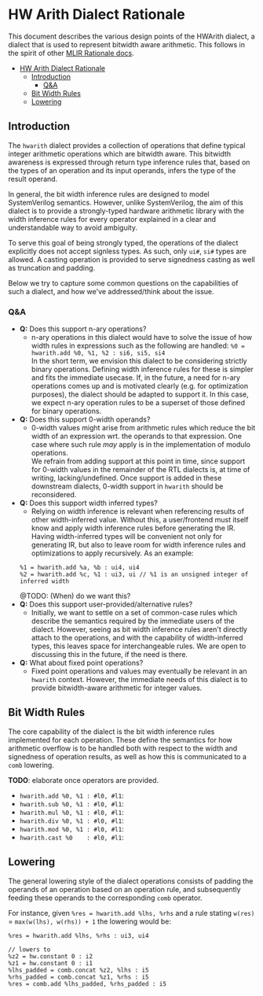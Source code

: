 # HW Arith Dialect Rationale

This document describes the various design points of the HWArith dialect, a dialect that is used to represent bitwidth aware arithmetic. This follows in the spirit of other
[MLIR Rationale docs](https://mlir.llvm.org/docs/Rationale/).

- [HW Arith Dialect Rationale](#hw-arith-dialect-rationale)
  - [Introduction](#introduction)
    - [Q&A](#qa)
  - [Bit Width Rules](#bit-width-rules)
  - [Lowering](#lowering)

## Introduction

The `hwarith` dialect provides a collection of operations that define typical integer arithmetic operations which are bitwidth aware.
This bitwidth awareness is expressed through return type inference rules that, based on the types of an operation and its input operands, infers the type of the result operand.

In general, the bit width inference rules are designed to model SystemVerilog semantics. However, unlike SystemVerilog, the aim of this dialect is to provide a strongly-typed hardware arithmetic library with the width inference rules for every operator explained in a clear and understandable way to avoid ambiguity.

To serve this goal of being strongly typed, the operations of the dialect explicitly does not accept signless types. As such, only `ui#`, `si#` types are allowed. A casting operation is provided to serve signedness casting as well as truncation and padding.

Below we try to capture some common questions on the capabilities of such a dialect, and how we've addressed/think about the issue.

### Q&A
* **Q:** Does this support n-ary operations?
    * n-ary operations in this dialect would have to solve the issue of how width rules in expressions such as the following are handled:
    `%0 = hwarith.add %0, %1, %2 : si6, si5, si4`  
    In the short term, we envision this dialect to be considering strictly binary operations. Defining width inference rules for these is simpler and fits the immediate usecase. If, in the future, a need for n-ary operations comes up and is motivated clearly (e.g. for optimization purposes), the dialect should be adapted to support it. In this case, we expect n-ary operation rules to be a superset of those defined for binary operations.
* **Q:** Does this support 0-width operands?
    * 0-width values might arise from arithmetic rules which reduce the bit width of an expression wrt. the operands to that expression. One case where such rule _may_ apply is in the implementation of modulo operations.  
    We refrain from adding support at this point in time, since support for 0-width values in the remainder of the RTL dialects is, at time of writing, lacking/undefined. Once support is added in these downstream dialects, 0-width support in `hwarith` should be reconsidered.
* **Q:** Does this support width inferred types?
    * Relying on width inference is relevant when referencing results of other width-inferred value. Without this, a user/frontend must itself know and apply width inference rules before generating the IR. Having width-inferred types will be convenient not only for generating IR, but also to leave room for width inference rules and optimizations to apply recursively. As an example:
    ```mlir
    %1 = hwarith.add %a, %b : ui4, ui4
    %2 = hwarith.add %c, %1 : ui3, ui // %1 is an unsigned integer of inferred width
    ```
    @TODO: (When) do we want this?
* **Q:** Does this support user-provided/alternative rules?
    * Initially, we want to settle on a set of common-case rules which describe the semantics required by the immediate users of the dialect. However, seeing as bit width inference rules aren't directly attach to the operations, and with the capability of width-inferred types, this leaves space for interchangeable rules. We are open to discussing this in the future, if the need is there.
* **Q:** What about fixed point operations?
    * Fixed point operations and values may eventually be relevant in an `hwarith` context. However, the immediate needs of this dialect is to provide bitwidth-aware arithmetic for integer values.

## Bit Width Rules

The core capability of the dialect is the bit width inference rules implemented for each operation. These define the semantics for how arithmetic overflow is to be handled both with respect to the width and signedness of operation results, as well as how this is communicated to a `comb` lowering.

**TODO**: elaborate once operators are provided.
* `hwarith.add %0, %1 : #l0, #l1`:
* `hwarith.sub %0, %1 : #l0, #l1`:
* `hwarith.mul %0, %1 : #l0, #l1`:
* `hwarith.div %0, %1 : #l0, #l1`:
* `hwarith.mod %0, %1 : #l0, #l1`:
* `hwarith.cast %0    : #l0, #l1`: 


## Lowering

The general lowering style of the dialect operations consists of padding the operands of an operation based on an operation rule, and subsequently feeding these operands to the corresponding `comb` operator.

For instance, given `%res = hwarith.add %lhs, %rhs` and a rule stating `w(res)` = `max(w(lhs), w(rhs)) + 1` the lowering would be:

```mlir
%res = hwarith.add %lhs, %rhs : ui3, ui4

// lowers to
%z2 = hw.constant 0 : i2
%z1 = hw.constant 0 : i1
%lhs_padded = comb.concat %z2, %lhs : i5
%rhs_padded = comb.concat %z1, %rhs : i5
%res = comb.add %lhs_padded, %rhs_padded : i5
```
